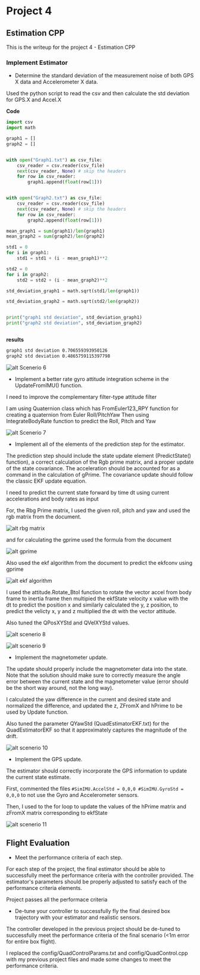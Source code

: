 # Project 4

## Estimation CPP

This is the writeup for the project 4 - Estimation CPP

### Implement Estimator

- Determine the standard deviation of the measurement noise of both GPS X data and Accelerometer X data.

Used the python script to read the csv and then calculate the std deviation for GPS.X and Accel.X

**Code**

```python
import csv
import math

graph1 = []
graph2 = []


with open("Graph1.txt") as csv_file:
    csv_reader = csv.reader(csv_file)
    next(csv_reader, None) # skip the headers
    for row in csv_reader:
        graph1.append(float(row[1]))


with open("Graph2.txt") as csv_file:
    csv_reader = csv.reader(csv_file)
    next(csv_reader, None) # skip the headers
    for row in csv_reader:
        graph2.append(float(row[1]))

mean_graph1 = sum(graph1)/len(graph1)
mean_graph2 = sum(graph2)/len(graph2)

std1 = 0
for i in graph1:
    std1 = std1 + (i - mean_graph1)**2

std2 = 0
for i in graph2:
    std2 = std2 + (i - mean_graph2)**2

std_deviation_graph1 = math.sqrt(std1/len(graph1))

std_deviation_graph2 = math.sqrt(std2/len(graph2))


print("graph1 std deviation", std_deviation_graph1)
print("graph2 std deviation", std_deviation_graph2)



```

**results**

```bash
graph1 std deviation 0.706559393950126
graph2 std deviation 0.4865759115397798
```

![alt Scenerio 6](images/scenerio_6.png "Scenerio 6")

- Implement a better rate gyro attitude integration scheme in the UpdateFromIMU() function.


I need to improve the complementary filter-type attitude filter

I am using Quaternion<float> class which has FromEuler123_RPY function for creating a quaternion from Euler Roll/PitchYaw
Then using IntegrateBodyRate function to predict the Roll, Pitch and Yaw


![alt Scenerio 7](images/scenerio_7.png "Scenerio 7")

- Implement all of the elements of the prediction step for the estimator.

The prediction step should include the state update element (PredictState() function), a correct calculation of the Rgb prime matrix, and a proper update of the state covariance. The acceleration should be accounted for as a command in the calculation of gPrime. The covariance update should follow the classic EKF update equation.

I need to predict the current state forward by time dt using current accelerations and body rates as input


For, the Rbg Prime matrix, I used the given roll, pitch and yaw and used the rgb matrix from the document.

![alt rbg matrix](images/rbg_matrix.png "rbg matrix")

and for calculating the gprime used the formula from the document

![alt gprime](images/gprime.png "gprime")

Also used the ekf algorithm from the document to predict the ekfconv using gprime

![alt ekf algorithm](images/ekf_algorithm.png "ekf algorithm")


I used the attitude.Rotate_BtoI function to rotate the vector accel from body frame to inertia frame
then multipied the ekfState velocity x value with the dt to predict the position x and similarly calculated the y, z position, to predict the velicty x, y and z multiplied the dt with the vector attitude.

Also tuned the QPosXYStd and QVelXYStd values.


![alt scenerio 8](images/scenerio_8.png "scenerio 8")

![alt scenerio 9](images/scenerio_9.png "scenerio 9")


- Implement the magnetometer update.

The update should properly include the magnetometer data into the state. Note that the solution should make sure to correctly measure the angle error between the current state and the magnetometer value (error should be the short way around, not the long way).

I calculated the yaw difference in the current and desired state and normalized the difference, and updated the z, ZFromX and hPrime to be used by Update function.

Also tuned the parameter QYawStd (QuadEstimatorEKF.txt) for the QuadEstimatorEKF so that it approximately captures the magnitude of the drift.


![alt scenerio 10](images/scenerio_10.png "scenerio 10")




- Implement the GPS update.

The estimator should correctly incorporate the GPS information to update the current state estimate.

First, commented the files
`
#SimIMU.AccelStd = 0,0,0
#SimIMU.GyroStd = 0,0,0
`
to not use the Gyro and Accelerometer sensors.

Then, I used to the for loop to update the values of the hPrime matrix and zFromX matrix corresponding to ekfState

![alt scenerio 11](images/scenerio_11.png "scenerio 11")


## Flight Evaluation

- Meet the performance criteria of each step.

For each step of the project, the final estimator should be able to successfully meet the performance criteria with the controller provided. The estimator's parameters should be properly adjusted to satisfy each of the performance criteria elements.

Project passes all the performace criteria

- De-tune your controller to successfully fly the final desired box trajectory with your estimator and realistic sensors.

The controller developed in the previous project should be de-tuned to successfully meet the performance criteria of the final scenario (<1m error for entire box flight).

I replaced the config/QuadControlParams.txt and config/QuadControl.cpp with my previous project files and made some changes to meet the performance criteria.